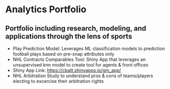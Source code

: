 # Analytics Portfolio
## Portfolio including research, modeling, and applications through the lens of sports
  
- Play Prediction Model: Leverages ML classification models to prediction football plays based on pre-snap attributes only
- NHL Contracts Comparables Tool: Shiny App that leverages an unsupervised knn model to create tool for agents & front offices
- Shiny App Link: https://cbatt.shinyapps.io/gm_app/
- NHL Arbitration Study to understand pros & cons of teams/players electing to excercise their arbitration rights
